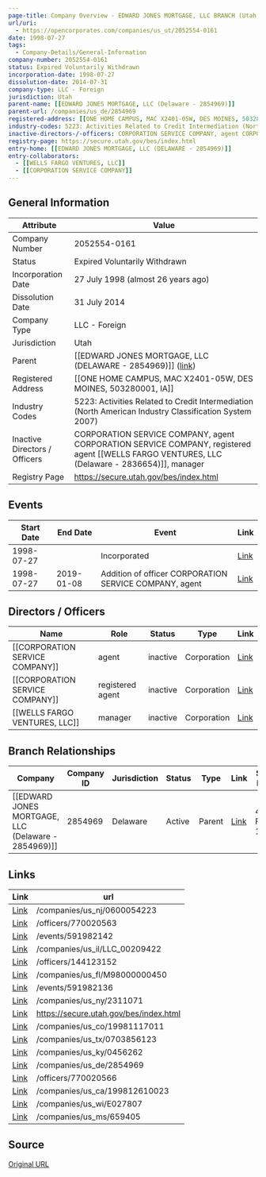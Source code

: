 ```yaml
---
page-title: Company Overview - EDWARD JONES MORTGAGE, LLC BRANCH (Utah - 2052554-0161)
url/uri:
  - https://opencorporates.com/companies/us_ut/2052554-0161
date: 1998-07-27
tags:
  - Company-Details/General-Information
company-number: 2052554-0161
status: Expired Voluntarily Withdrawn
incorporation-date: 1998-07-27
dissolution-date: 2014-07-31
company-type: LLC - Foreign
jurisdiction: Utah
parent-name: [[EDWARD JONES MORTGAGE, LLC (Delaware - 2854969)]]
parent-url: /companies/us_de/2854969
registered-address: [[ONE HOME CAMPUS, MAC X2401-05W, DES MOINES, 503280001, IA]]
industry-codes: 5223: Activities Related to Credit Intermediation (North American Industry Classification System 2007)
inactive-directors-/-officers: CORPORATION SERVICE COMPANY, agent CORPORATION SERVICE COMPANY, registered agent [[WELLS FARGO VENTURES, LLC (Delaware - 2836654)]], manager
registry-page: https://secure.utah.gov/bes/index.html
entry-home: [[EDWARD JONES MORTGAGE, LLC (DELAWARE - 2854969)]]
entry-collaborators:
  - [[WELLS FARGO VENTURES, LLC]]
  - [[CORPORATION SERVICE COMPANY]]
---
```


## General Information
| Attribute          | Value                                       |
|--------------------|---------------------------------------------|
| Company Number     | 2052554-0161                                |
| Status             | Expired Voluntarily Withdrawn               |
| Incorporation Date | 27 July 1998 (almost 26 years ago)          |
| Dissolution Date   | 31 July 2014                                |
| Company Type       | LLC - Foreign                               |
| Jurisdiction       | Utah                                        |
| Parent             | [[EDWARD JONES MORTGAGE, LLC (DELAWARE - 2854969)]] ([link](/companies/us_de/2854969)) |
| Registered Address | [[ONE HOME CAMPUS, MAC X2401-05W, DES MOINES, 503280001, IA]] |
| Industry Codes     | 5223: Activities Related to Credit Intermediation (North American Industry Classification System 2007) |
| Inactive Directors / Officers | CORPORATION SERVICE COMPANY, agent CORPORATION SERVICE COMPANY, registered agent [[WELLS FARGO VENTURES, LLC (Delaware - 2836654)]], manager |
| Registry Page      | https://secure.utah.gov/bes/index.html      |

## Events

| Start Date | End Date   | Event                                                   | Link |
|------------|------------|-------------------------------------------------------|------|
| 1998-07-27 |            | Incorporated                                            | [Link](https://opencorporates.com/events/591982142) |
| 1998-07-27 | 2019-01-08 | Addition of officer CORPORATION SERVICE COMPANY, agent  | [Link](https://opencorporates.com/events/591982136) |

## Directors / Officers
| Name                 | Role            | Status     | Type        | Link |
|----------------------|-----------------|------------|-------------|------|
| [[CORPORATION SERVICE COMPANY]] | agent           | inactive   | Corporation | [Link](https://opencorporates.com/officers/144123152) |
| [[CORPORATION SERVICE COMPANY]] | registered agent | inactive   | Corporation | [Link](https://opencorporates.com/officers/770020563) |
| [[WELLS FARGO VENTURES, LLC]] | manager         | inactive   | Corporation | [Link](https://opencorporates.com/officers/770020566) |

## Branch Relationships
| Company                       | Company ID            | Jurisdiction         | Status   | Type       | Link                                | Start Date   | End Date     | Statement Link                      |
|--------------------------------|----------------------|----------------------|----------|------------|-------------------------------------|--------------|--------------|-------------------------------------|
| [[EDWARD JONES MORTGAGE, LLC (Delaware - 2854969)]] | 2854969              | Delaware             | Active   | Parent     | [Link](https://opencorporates.com/companies/us_de/2854969) | 4 Feb 1998   | N/A          | [Statement](https://opencorporates.com/statements/77805877) |

## Links
| Link   | url                            
|--------|--------------------------------|
| [Link](/companies/us_nj/0600054223) |/companies/us_nj/0600054223   |
| [Link](/officers/770020563) |/officers/770020563           |
| [Link](/events/591982142) |/events/591982142             |
| [Link](/companies/us_il/LLC_00209422) |/companies/us_il/LLC_00209422 |
| [Link](/officers/144123152) |/officers/144123152           |
| [Link](/companies/us_fl/M98000000450) |/companies/us_fl/M98000000450 |
| [Link](/events/591982136) |/events/591982136             |
| [Link](/companies/us_ny/2311071) |/companies/us_ny/2311071      |
| [Link](https://secure.utah.gov/bes/index.html) |https://secure.utah.gov/bes/index.html|
| [Link](/companies/us_co/19981117011) |/companies/us_co/19981117011  |
| [Link](/companies/us_tx/0703856123) |/companies/us_tx/0703856123   |
| [Link](/companies/us_ky/0456262) |/companies/us_ky/0456262      |
| [Link](/companies/us_de/2854969) |/companies/us_de/2854969      |
| [Link](/officers/770020566) |/officers/770020566           |
| [Link](/companies/us_ca/199812610023) |/companies/us_ca/199812610023 |
| [Link](/companies/us_wi/E027807) |/companies/us_wi/E027807      |
| [Link](/companies/us_ms/659405) |/companies/us_ms/659405       |

## Source
[Original URL](https://opencorporates.com/companies/us_ut/2052554-0161)
